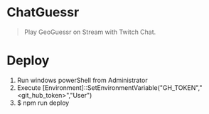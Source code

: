 # ChatGuessr

> Play GeoGuessr on Stream with Twitch Chat.

# Deploy

1. Run windows powerShell from Administrator
2. Execute [Environment]::SetEnvironmentVariable("GH_TOKEN","<git_hub_token>","User")
3. \$ npm run deploy